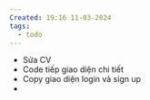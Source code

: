 ```yaml
---
Created: 19:16 11-03-2024
tags:
  - todo
---
```


- Sửa CV 
- Code tiếp giao diện chi tiết 
- Copy giao diện login và sign up
- 